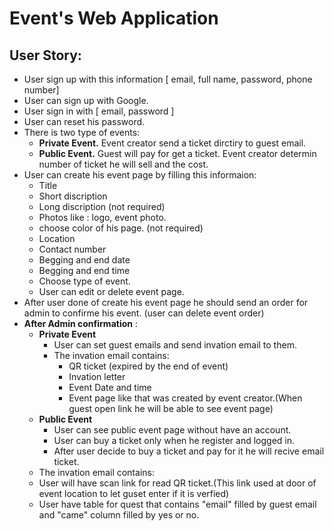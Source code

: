 # Event's Web Application

## User Story:
* User sign up with this information [ email, full name, password, phone number]
* User can sign up with Google.
* User sign in with [ email, password ]
* User can reset his password.
* There is two type of events: 
  * **Private Event.** Event creator send a ticket dirctiry to guest email.
  *  **Public Event.** Guest will pay for get a ticket. Event creator determin number of ticket he will sell and the cost.
* User can create his event page by filling this informaion:
  * Title
  * Short discription 
  * Long discription (not required)
  * Photos like : logo, event photo.
  * choose color of his page. (not required)
  * Location
  * Contact number
  * Begging and end date 
  * Begging and end time
  * Choose type of event.
  * User can edit or delete event page.
* After user done of create his event page he should send an order for admin to confirme his event. (user can delete event order)
* **After Admin confirmation** :
  * **Private Event**
    * User can set guest emails and send invation email to them.
    * The invation email contains: 
      * QR ticket (expired by the end of event)
      * Invation letter
      * Event Date and time
      * Event page like that was created by event creator.(When guest open link he will be able to see event page)
  * **Public Event**
    * User can see public event page without have an account.
    * User can buy a ticket only when he register and logged in.
    * After user decide to buy a ticket and pay for it he will recive email ticket.
  * The invation email contains: 
  * User will have scan link for read QR ticket.(This link used at door of event location to let guset enter if it is verfied)
  * User have table for quest that contains "email"  filled by guest email and "came" column filled by yes or no.
 
       
